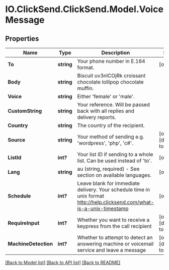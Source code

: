 # IO.ClickSend.ClickSend.Model.VoiceMessage
## Properties

Name | Type | Description | Notes
------------ | ------------- | ------------- | -------------
**To** | **string** | Your phone number in E.164 format. | [optional] 
**Body** | **string** | Biscuit uv3nlCOjRk croissant chocolate lollipop chocolate muffin. | 
**Voice** | **string** | Either &#x27;female&#x27; or &#x27;male&#x27;. | 
**CustomString** | **string** | Your reference. Will be passed back with all replies and delivery reports. | 
**Country** | **string** | The country of the recipient. | 
**Source** | **string** | Your method of sending e.g. &#x27;wordpress&#x27;, &#x27;php&#x27;, &#x27;c#&#x27;. | [optional] [default to "sdk"]
**ListId** | **int?** | Your list ID if sending to a whole list. Can be used instead of &#x27;to&#x27;. | [optional] 
**Lang** | **string** | au (string, required) - See section on available languages. | [optional] 
**Schedule** | **int?** | Leave blank for immediate delivery. Your schedule time in unix format http://help.clicksend.com/what-is-a-unix-timestamp | [optional] 
**RequireInput** | **int?** | Whether you want to receive a keypress from the call recipient | [optional] [default to 0]
**MachineDetection** | **int?** | Whether to attempt to detect an answering machine or voicemail service and leave a message | [optional] [default to 0]

[[Back to Model list]](../README.md#documentation-for-models) [[Back to API list]](../README.md#documentation-for-api-endpoints) [[Back to README]](../README.md)


